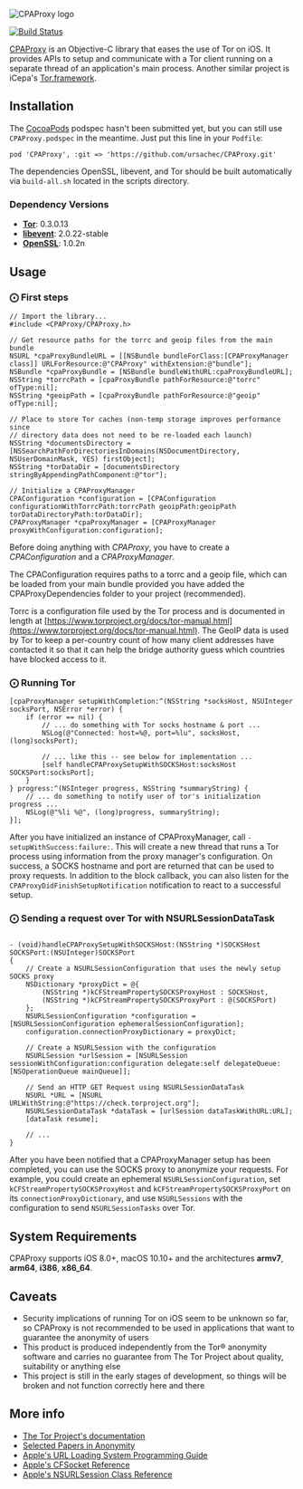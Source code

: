 ![CPAProxy logo](https://i.imgur.com/PiF7CWK.png)

[![Build Status](https://travis-ci.org/ursachec/CPAProxy.svg?branch=master)](https://travis-ci.org/ursachec/CPAProxy)

[CPAProxy](https://github.com/ursachec/CPAProxy) is an Objective-C library that eases the use of Tor on iOS. It provides APIs to setup and communicate with a Tor client running on a separate thread of an application's main process. Another similar project is iCepa's [Tor.framework](https://github.com/iCepa/Tor.framework).

## Installation

The [CocoaPods](http://cocoapods.org) podspec hasn't been submitted yet, but you can still use `CPAProxy.podspec` in the meantime. Just put this line in your `Podfile`:

    pod 'CPAProxy', :git => 'https://github.com/ursachec/CPAProxy.git'

The dependencies OpenSSL, libevent, and Tor should be built automatically via `build-all.sh` located in the scripts directory.

### Dependency Versions

* **[Tor][tor]**: 0.3.0.13
* **[libevent][libevent]**: 2.0.22-stable
* **[OpenSSL][openssl]**: 1.0.2n

[tor]: https://www.torproject.org/
[libevent]: http://libevent.org/
[openssl]: https://www.openssl.org/

## Usage

### ⨀ First steps

```obj-c
// Import the library...
#include <CPAProxy/CPAProxy.h>

// Get resource paths for the torrc and geoip files from the main bundle
NSURL *cpaProxyBundleURL = [[NSBundle bundleForClass:[CPAProxyManager class]] URLForResource:@"CPAProxy" withExtension:@"bundle"];
NSBundle *cpaProxyBundle = [NSBundle bundleWithURL:cpaProxyBundleURL];
NSString *torrcPath = [cpaProxyBundle pathForResource:@"torrc" ofType:nil];
NSString *geoipPath = [cpaProxyBundle pathForResource:@"geoip" ofType:nil];

// Place to store Tor caches (non-temp storage improves performance since
// directory data does not need to be re-loaded each launch)
NSString *documentsDirectory = [NSSearchPathForDirectoriesInDomains(NSDocumentDirectory, NSUserDomainMask, YES) firstObject];
NSString *torDataDir = [documentsDirectory stringByAppendingPathComponent:@"tor"];

// Initialize a CPAProxyManager
CPAConfiguration *configuration = [CPAConfiguration configurationWithTorrcPath:torrcPath geoipPath:geoipPath torDataDirectoryPath:torDataDir];
CPAProxyManager *cpaProxyManager = [CPAProxyManager proxyWithConfiguration:configuration];
```

Before doing anything with *CPAProxy*, you have to create a *CPAConfiguration* and a *CPAProxyManager*.

The CPAConfiguration requires paths to a torrc and a geoip file, which can be loaded from your main bundle provided you have added the CPAProxyDependencies folder to your project (recommended). 

Torrc is a configuration file used by the Tor process and is documented in length at [https://www.torproject.org/docs/tor-manual.html](https://www.torproject.org/docs/tor-manual.html). The GeoIP data is used by Tor to keep a per-country count of how many client addresses have contacted it so that it can help the bridge authority guess which countries have blocked access to it.

### ⨀  Running Tor

```obj-c
[cpaProxyManager setupWithCompletion:^(NSString *socksHost, NSUInteger socksPort, NSError *error) {
    if (error == nil) {
        // ... do something with Tor socks hostname & port ...
        NSLog(@"Connected: host=%@, port=%lu", socksHost, (long)socksPort);

        // ... like this -- see below for implementation ...
        [self handleCPAProxySetupWithSOCKSHost:socksHost SOCKSPort:socksPort];
    }
} progress:^(NSInteger progress, NSString *summaryString) {
    // ... do something to notify user of tor's initialization progress ...
    NSLog(@"%li %@", (long)progress, summaryString);
}];
```

After you have initialized an instance of CPAProxyManager, call `-setupWithSuccess:failure:`. This will create a new thread that runs a Tor process using information from the proxy manager's configuration. On success, a SOCKS hostname and port are returned that can be used to proxy requests. In addition to the block callback, you can also listen for the `CPAProxyDidFinishSetupNotification` notification to react to a successful setup.

### ⨀  Sending a request over Tor with NSURLSessionDataTask

```obj-c

- (void)handleCPAProxySetupWithSOCKSHost:(NSString *)SOCKSHost SOCKSPort:(NSUInteger)SOCKSPort
{
    // Create a NSURLSessionConfiguration that uses the newly setup SOCKS proxy
    NSDictionary *proxyDict = @{
        (NSString *)kCFStreamPropertySOCKSProxyHost : SOCKSHost,
        (NSString *)kCFStreamPropertySOCKSProxyPort : @(SOCKSPort)
    };
    NSURLSessionConfiguration *configuration = [NSURLSessionConfiguration ephemeralSessionConfiguration];
    configuration.connectionProxyDictionary = proxyDict;
    
    // Create a NSURLSession with the configuration
    NSURLSession *urlSession = [NSURLSession sessionWithConfiguration:configuration delegate:self delegateQueue:[NSOperationQueue mainQueue]];
    
    // Send an HTTP GET Request using NSURLSessionDataTask
    NSURL *URL = [NSURL URLWithString:@"https://check.torproject.org"];
    NSURLSessionDataTask *dataTask = [urlSession dataTaskWithURL:URL];
    [dataTask resume];
    
    // ...
}

```

After you have been notified that a CPAProxyManager setup has been completed, you can use the SOCKS proxy to anonymize your requests. For example, you could create an ephemeral `NSURLSessionConfiguration`, set `kCFStreamPropertySOCKSProxyHost` and `kCFStreamPropertySOCKSProxyPort` on its `connectionProxyDictionary`, and use `NSURLSessions` with the configuration to send `NSURLSessionTasks` over Tor.

## System Requirements

CPAProxy supports iOS 8.0+, macOS 10.10+ and the architectures __armv7__, __arm64__, __i386__, __x86_64__.

## Caveats

- Security implications of running Tor on iOS seem to be unknown so far, so CPAProxy is not recommended to be used in applications that want to guarantee the anonymity of users
- This product is produced independently from the Tor® anonymity software and carries no guarantee from The Tor Project about quality, suitability or anything else
- This project is still in the early stages of development, so things will be broken and not function correctly here and there 

## More info

- [The Tor Project's documentation](https://www.torproject.org/docs/documentation.html.en)
- [Selected Papers in Anonymity](http://freehaven.net/anonbib/topic.html#Anonymous_20communication)
- [Apple's URL Loading System Programming Guide](https://developer.apple.com/library/ios/documentation/Cocoa/Conceptual/URLLoadingSystem/URLLoadingSystem.html#//apple_ref/doc/uid/10000165i)
- [Apple's CFSocket Reference](https://developer.apple.com/library/mac/documentation/CoreFOundation/Reference/CFSocketRef/Reference/reference.html)
- [Apple's NSURLSession Class Reference](https://developer.apple.com/library/ios/documentation/Foundation/Reference/NSURLSession_class/Introduction/Introduction.html)
